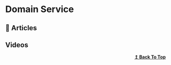 
# Domain Service

## 📕 Articles


## Videos


<div align="right">
  <b><a href="#contents">↥ Back To Top</a></b>
</div>
